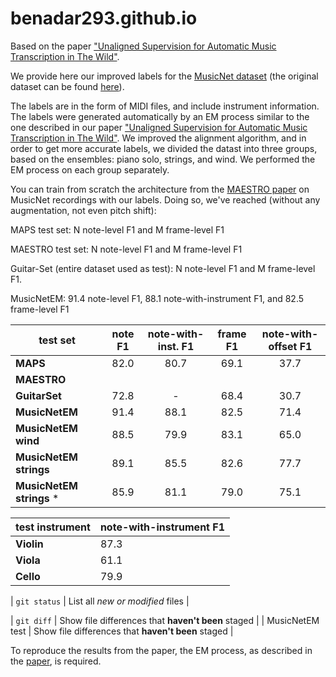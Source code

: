 # benadar293.github.io
Based on the paper ["Unaligned Supervision for Automatic Music Transcription in The Wild"](https://link-url-here.org).

We provide here our improved labels for the [MusicNet dataset](https://arxiv.org/abs/1611.09827) (the original dataset can be found [here](https://www.kaggle.com/imsparsh/musicnet-dataset)). 

The labels are in the form of MIDI files, and include instrument information. The labels were generated automatically by an EM process similar to the one described in our paper ["Unaligned Supervision for Automatic Music Transcription in The Wild"](https://link-url-here.org). We improved the alignment algorithm, and in order to get more accurate labels, we divided the datast into three groups, based on the ensembles: piano solo, strings, and wind. We performed the EM process on each group separately.

You can train from scratch the architecture from the [MAESTRO paper](https://arxiv.org/abs/1810.12247) on MusicNet recordings with our labels. Doing so, we've reached (without any augmentation, not even pitch shift): 

MAPS test set: N note-level F1 and M frame-level F1 

MAESTRO test set: N note-level F1 and M frame-level F1 

Guitar-Set (entire dataset used as test): N note-level F1 and M frame-level F1. 

MusicNetEM: 91.4 note-level F1, 88.1 note-with-instrument F1, and 82.5 frame-level F1 

| test set | note F1 | note-with-inst. F1 | frame F1 | note-with-offset F1 |
| --- | :-: | :-: | :-: | :-: |
| **MAPS** | 82.0| 80.7 |69.1 | 37.7 |
| **MAESTRO** |||||
| **GuitarSet** | 72.8 | - | 68.4 | 30.7 |
| **MusicNetEM** | 91.4 | 88.1 | 82.5 | 71.4 |
| **MusicNetEM wind** | 88.5 | 79.9 | 83.1 | 65.0 |
| **MusicNetEM strings** | 89.1 | 85.5 | 82.6 | 77.7 |
| **MusicNetEM strings** * | 85.9 | 81.1 | 79.0 | 75.1 |

| test instrument | note-with-instrument F1 |
| --- | --- |
| **Violin** | 87.3 |
| **Viola** | 61.1 |
| **Cello** | 79.9 |

| `git status` | List all *new or modified* files |

| `git diff` | Show file differences that **haven't been** staged |
| MusicNetEM test | Show file differences that **haven't been** staged |


To reproduce the results from the paper, the EM process, as described in the [paper](https://link-url-here.org), is required.
